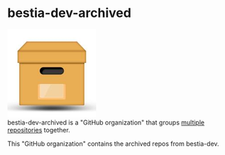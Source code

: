 # bestia-dev-archived

 ![logo](https://raw.githubusercontent.com/bestia-dev-archived/.github/main/images/Archived.png)  
bestia-dev-archived is a "GitHub organization" that groups [multiple repositories](https://github.com/orgs/bestia-dev-archived/repositories?q=sort%3Aname-asc) together.

This "GitHub organization" contains the archived repos from bestia-dev.
